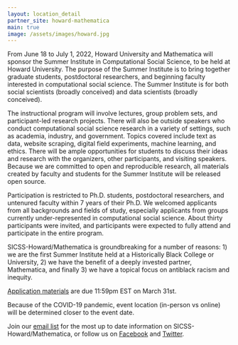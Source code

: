 ```yaml
---
layout: location_detail
partner_site: howard-mathematica
main: true
image: /assets/images/howard.jpg
---
```


From June 18 to July 1, 2022, Howard University and Mathematica will sponsor the Summer Institute in Computational Social Science, to be held at Howard University. The purpose of the Summer Institute is to bring together graduate students, postdoctoral researchers, and beginning faculty interested in computational social science. The Summer Institute is for both social scientists (broadly conceived) and data scientists (broadly conceived).

The instructional program will involve lectures, group problem sets, and participant-led research projects. There will also be outside speakers who conduct computational social science research in a variety of settings, such as academia, industry, and government. Topics covered include text as data, website scraping, digital field experiments, machine learning, and ethics. There will be ample opportunities for students to discuss their ideas and research with the organizers, other participants, and visiting speakers. Because we are committed to open and reproducible research, all materials created by faculty and students for the Summer Institute will be released open source.

Participation is restricted to Ph.D. students, postdoctoral researchers, and untenured faculty within 7 years of their Ph.D. We welcomed applicants from all backgrounds and fields of study, especially applicants from groups currently under-represented in computational social science. About thirty participants were invited, and participants were expected to fully attend and participate in the entire program.

SICSS-Howard/Mathematica is groundbreaking for a number of reasons: 1) we are the first Summer Institute held at a Historically Black College or University, 2) we have the benefit of a deeply invested partner, Mathematica, and finally 3) we have a topical focus on antiblack racism and inequity. 

[Application materials](https://compsocialscience.github.io/summer-institute/2022/howard-mathematica/apply) are due 11:59pm EST on March 31st.

Because of the COVID-19 pandemic, event location (in-person vs online) will be determined closer to the event date.

Join our [email list](https://docs.google.com/forms/d/e/1FAIpQLSfD7YNUdhhngu4glivO2CAzKX1ief6p2Yyj2B49cdwgk-qwCA/viewform) for the most up to date information on SICSS-Howard/Mathematica, or follow us on [Facebook](https://www.facebook.com/SICSS.Howard.Mathematica) and [Twitter](https://twitter.com/sicss_howard).
